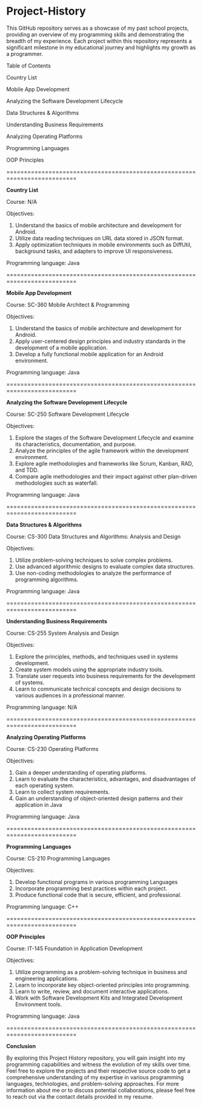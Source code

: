# Project-History

This GitHub repository serves as a showcase of my past school projects, providing an overview of my programming skills and demonstrating the breadth of my experience. Each project within this repository represents a significant milestone in my educational journey and highlights my growth as a programmer.

Table of Contents

Country List

Mobile App Development

Analyzing the Software Development Lifecycle

Data Structures & Algorithms

Understanding Business Requirements

Analyzing Operating Platforms

Programming Languages

OOP Principles


==========================================================================

**Country List**

Course: N/A

Objectives:
1. Understand the basics of mobile architecture and development for Android.
2. Utilize data reading techniques on URL data stored in JSON format.
3. Apply optimization techniques in mobile environments such as DiffUtil, background tasks, and adapters to improve UI responsiveness.

Programming language: Java


==========================================================================

**Mobile App Development**

Course: SC-360 Mobile Architect & Programming

Objectives:
1. Understand the basics of mobile architecture and development for Android.
2. Apply user-centered design principles and industry standards in the development of a mobile application.
3. Develop a fully functional mobile application for an Android environment.

Programming language: Java

==========================================================================

**Analyzing the Software Development Lifecycle**

Course: SC-250 Software Development Lifecycle

Objectives:
1. Explore the stages of the Software Development Lifecycle and examine its characteristics, documentation, and purpose.
2. Analyze the principles of the agile framework within the development environment.
3. Explore agile methodologies and frameworks like Scrum, Kanban, RAD, and TDD.
4. Compare agile methodologies and their impact against other plan-driven methodologies such as waterfall.

Programming language: Java

==========================================================================

**Data Structures & Algorithms**

Course: CS-300 Data Structures and Algorithms: Analysis and Design

Objectives:
1. Utilize problem-solving techniques to solve complex problems.
2. Use advanced algorithmic designs to evaluate complex data structures.
3. Use non-coding methodologies to analyze the performance of programming algorithms.

Programming language: Java

==========================================================================

**Understanding Business Requirements**

Course: CS-255 System Analysis and Design

Objectives:
1. Explore the principles, methods, and techniques used in systems development.
2. Create system models using the appropriate industry tools.
3. Translate user requests into business requirements for the development of systems.
4. Learn to communicate technical concepts and design decisions to various audiences in a professional manner.

Programming language: N/A

==========================================================================

**Analyzing Operating Platforms**

Course: CS-230 Operating Platforms

Objectives:
1. Gain a deeper understanding of operating platforms.
2. Learn to evaluate the characteristics, advantages, and disadvantages of each operating system.
3. Learn to collect system requirements.
4. Gain an understanding of object-oriented design patterns and their application in Java

Programming language: Java

==========================================================================

**Programming Languages**

Course: CS-210 Programming Languages

Objectives:
1. Develop functional programs in various programming Languages
2. Incorporate programming best practices within each project.
3. Produce functional code that is secure, efficient, and professional.

Programming language: C++

==========================================================================

**OOP Principles**

Course: IT-145 Foundation in Application Development

Objectives:
1. Utilize programming as a problem-solving technique in business and engineering applications.
2. Learn to incorporate key object-oriented principles into programming.
3. Learn to write, review, and document interactive applications.
4. Work with Software Development Kits and Integrated Development Environment tools.

Programming language: Java

==========================================================================

**Conclusion**

By exploring this Project History repository, you will gain insight into my programming capabilities and witness the evolution of my skills over time. Feel free to explore the projects and their respective source code to get a comprehensive understanding of my expertise in various programming languages, technologies, and problem-solving approaches.
For more information about me or to discuss potential collaborations, please feel free to reach out via the contact details provided in my resume.

